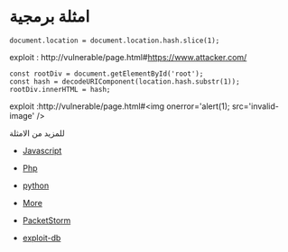 # امثلة برمجية


```
document.location = document.location.hash.slice(1);
```
exploit : http://vulnerable/page.html#https://www.attacker.com/


```
const rootDiv = document.getElementById('root');
const hash = decodeURIComponent(location.hash.substr(1));
rootDiv.innerHTML = hash;
```
exploit :http://vulnerable/page.html#<img onerror='alert(1); src='invalid-image' />
  
  
  للمزيد من الامثلة 
  
 - [Javascript](https://rules.sonarsource.com/javascript/)
 - [Php](https://rules.sonarsource.com/php)
 - [python](https://rules.sonarsource.com/python)
 - [More](https://rules.sonarsource.com/)
  
    
- [PacketStorm](https://packetstormsecurity.com/files/163897/JavaScript-Static-Analysis.html)
- [exploit-db](https://www.exploit-db.com/docs/50222)

